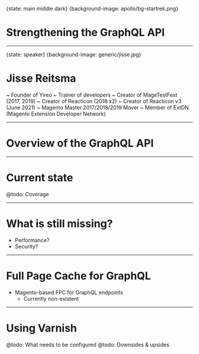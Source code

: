 {state: main middle dark}
{background-image: apollo/bg-startrek.png}
# Strengthening the GraphQL API

---
{state: speaker}
{background-image: generic/jisse.jpg}
# Jisse Reitsma
~ Founder of Yireo
~ Trainer of developers
~ Creator of MageTestFest (2017, 2019)
~ Creator of Reacticon (2018 x2)
~ Creator of Reacticon v3 (June 2021)
~ Magento Master 2017/2018/2019 Mover
~ Member of ExtDN (Magento Extension Developer Network)

---
# Overview of the GraphQL API

---
# Current state
@todo: Coverage

---
# What is still missing?
- Performance?
- Security?

---
# Full Page Cache for GraphQL
- Magento-based FPC for GraphQL endpoints
  - Currently non-existent

---
# Using Varnish
@todo: What needs to be configured
@todo: Downsides & upsides
